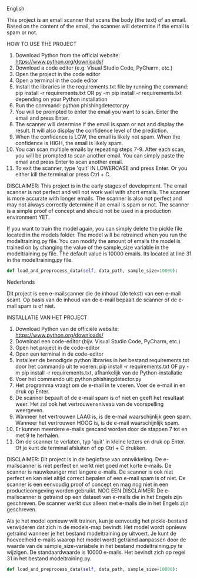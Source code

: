 English

This project is an email scanner that scans the body (the text) of an email. Based on the content of the email, the scanner will determine if the email is spam or not.

HOW TO USE THE PROJECT
1. Download Python from the official website: https://www.python.org/downloads/
2. Download a code editor (e.g. Visual Studio Code, PyCharm, etc.)
3. Open the project in the code editor
4. Open a terminal in the code editor
5. Install the libraries in the requirements.txt file by running the command: pip install -r requirements.txt OR py -m pip install -r requirements.txt depending on your Python installation 
6. Run the command: python phishingdetector.py
7. You will be prompted to enter the email you want to scan. Enter the email and press Enter.
8. The scanner will determine if the email is spam or not and display the result. It will also display the confidence level of the prediction.
9. When the confidence is LOW, the email is likely not spam. When the confidence is HIGH, the email is likely spam.
10. You can scan multiple emails by repeating steps 7-9. After each scan, you will be prompted to scan another email. You can simply paste the email and press Enter to scan another email.
11. To exit the scanner, type 'quit' IN LOWERCASE and press Enter. Or you either kill the terminal or press Ctrl + C.

DISCLAIMER: This project is in the early stages of development. The email scanner is not perfect and will not work well with short emails. The scanner is more accurate with longer emails. The scanner is also not perfect and may not always correctly determine if an email is spam or not. The scanner is a simple proof of concept and should not be used in a production environment YET.

If you want to train the model again, you can simply delete the pickle file located in the models folder. The model will be retrained when you run the modeltraining.py file. You can modify the amount of emails the model is trained on by changing the value of the sample_size variable in the modeltraining.py file. The default value is 10000 emails. Its located at line 31 in the modeltraining.py file.
```py
def load_and_preprocess_data(self, data_path, sample_size=10000):
```

Nederlands

Dit project is een e-mailscanner die de inhoud (de tekst) van een e-mail scant. Op basis van de inhoud van de e-mail bepaalt de scanner of de e-mail spam is of niet.

INSTALLATIE VAN HET PROJECT
1. Download Python van de officiële website: https://www.python.org/downloads/
2. Download een code-editor (bijv. Visual Studio Code, PyCharm, etc.)
3. Open het project in de code-editor
4. Open een terminal in de code-editor
5. Installeer de benodigde python libraries in het bestand requirements.txt door het commando uit te voeren: pip install -r requirements.txt OF py -m pip install -r requirements.txt, afhankelijk van de Python-installatie
6. Voer het commando uit: python phishingdetector.py
7. Het programma vraagt om de e-mail in te voeren. Voer de e-mail in en druk op Enter.
8. De scanner bepaalt of de e-mail spam is of niet en geeft het resultaat weer. Het zal ook het vertrouwensniveau van de voorspelling weergeven.
9. Wanneer het vertrouwen LAAG is, is de e-mail waarschijnlijk geen spam. Wanneer het vertrouwen HOOG is, is de e-mail waarschijnlijk spam.
10. Er kunnen meerdere e-mails gescand worden door de stappen 7 tot en met 9 te herhalen.
11. Om de scanner te verlaten, typ 'quit' in kleine letters en druk op Enter. Of je kunt de terminal afsluiten of op Ctrl + C drukken.

DISCLAIMER: Dit project is in de beginfase van ontwikkeling. De e-mailscanner is niet perfect en werkt niet goed met korte e-mails. De scanner is nauwkeuriger met langere e-mails. De scanner is ook niet perfect en kan niet altijd correct bepalen of een e-mail spam is of niet. De scanner is een eenvoudig proof of concept en mag nog niet in een productieomgeving worden gebruikt.
NOG EEN DISCLAIMER: De e-mailscanner is getraind op een dataset van e-mails die in het Engels zijn geschreven. De scanner werkt dus alleen met e-mails die in het Engels zijn geschreven.

Als je het model opnieuw wilt trainen, kun je eenvoudig het pickle-bestand verwijderen dat zich in de models-map bevindt. Het model wordt opnieuw getraind wanneer je het bestand modeltraining.py uitvoert. Je kunt de hoeveelheid e-mails waarop het model wordt getraind aanpassen door de waarde van de sample_size-variabele in het bestand modeltraining.py te wijzigen. De standaardwaarde is 10000 e-mails. Het bevindt zich op regel 31 in het bestand modeltraining.py.
```py
def load_and_preprocess_data(self, data_path, sample_size=10000):
```



